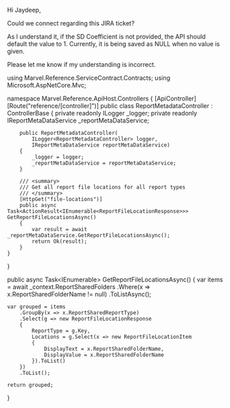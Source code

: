 
Hi Jaydeep,

Could we connect regarding this JIRA ticket?

As I understand it, if the SD Coefficient is not provided, the API should default the value to 1.
Currently, it is being saved as NULL when no value is given.

Please let me know if my understanding is incorrect.












using Marvel.Reference.ServiceContract.Contracts;
using Microsoft.AspNetCore.Mvc;

namespace Marvel.Reference.ApiHost.Controllers
{
    [ApiController]
    [Route("reference/[controller]")]
    public class ReportMetadataController : ControllerBase
    {
        private readonly ILogger<ReportMetadataController> _logger;
        private readonly IReportMetaDataService _reportMetaDataService;

        public ReportMetadataController(
            ILogger<ReportMetadataController> logger,
            IReportMetaDataService reportMetaDataService)
        {
            _logger = logger;
            _reportMetaDataService = reportMetaDataService;
        }

        /// <summary>
        /// Get all report file locations for all report types
        /// </summary>
        [HttpGet("file-locations")]
        public async Task<ActionResult<IEnumerable<ReportFileLocationResponse>>> GetReportFileLocationsAsync()
        {
            var result = await _reportMetaDataService.GetReportFileLocationsAsync();
            return Ok(result);
        }
    }
}








public async Task<IEnumerable<ReportFileLocationResponse>> GetReportFileLocationsAsync()
{
    var items = await _context.ReportSharedFolders
        .Where(x => x.ReportSharedFolderName != null)
        .ToListAsync();

    var grouped = items
        .GroupBy(x => x.ReportSharedReportType)
        .Select(g => new ReportFileLocationResponse
        {
            ReportType = g.Key,
            Locations = g.Select(x => new ReportFileLocationItem
            {
                DisplayText = x.ReportSharedFolderName,
                DisplayValue = x.ReportSharedFolderName
            }).ToList()
        })
        .ToList();

    return grouped;
}